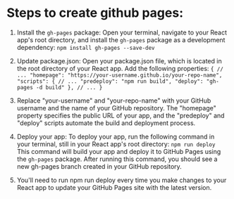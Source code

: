 # Steps to create github pages:

1. Install the `gh-pages` package: Open your terminal, navigate to your React app's root directory, and install the `gh-pages` package as a development dependency: 
	`npm install gh-pages --save-dev`
2. Update package.json: Open your package.json file, which is located in the root directory of your React app. Add the following properties:
`{
  // ...
  "homepage": "https://your-username.github.io/your-repo-name",
  "scripts": {
    // ...
    "predeploy": "npm run build",
    "deploy": "gh-pages -d build"
  },
  // ...
}`
3. Replace "your-username" and "your-repo-name" with your GitHub username and the name of your GitHub repository. The "homepage" property specifies the public URL of your app, and the "predeploy" and "deploy" scripts automate the build and deployment process.

4. Deploy your app:
To deploy your app, run the following command in your terminal, still in your React app's root directory: `npm run deploy`
This command will build your app and deploy it to GitHub Pages using the `gh-pages` package. After running this command, you should see a new gh-pages branch created in your GitHub repository.
5. You'll need to run npm run deploy every time you make changes to your React app to update your GitHub Pages site with the latest version.
